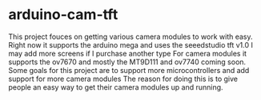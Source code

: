 arduino-cam-tft
==========

This project fouces on getting various camera modules to work with easy.
Right now it supports the arduino mega and uses the seeedstudio tft v1.0 I may add more screens if I purchase another type
For camera modules it supports the ov7670 and mostly the MT9D111 and ov7740 coming soon.
Some goals for this project are to support more microcontrollers and add support for more camera modules
The reason for doing this is to give people an easy way to get their camera modules up and running.

